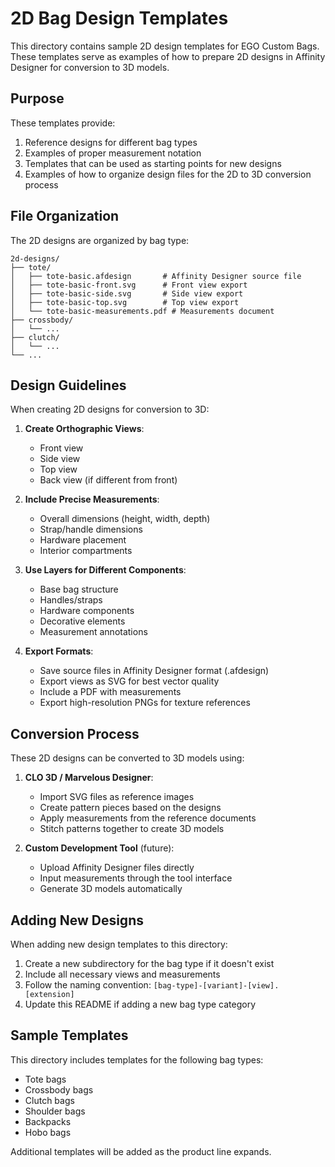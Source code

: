 # 2D Bag Design Templates

This directory contains sample 2D design templates for EGO Custom Bags. These templates serve as examples of how to prepare 2D designs in Affinity Designer for conversion to 3D models.

## Purpose

These templates provide:
1. Reference designs for different bag types
2. Examples of proper measurement notation
3. Templates that can be used as starting points for new designs
4. Examples of how to organize design files for the 2D to 3D conversion process

## File Organization

The 2D designs are organized by bag type:

```
2d-designs/
├── tote/
│   ├── tote-basic.afdesign       # Affinity Designer source file
│   ├── tote-basic-front.svg      # Front view export
│   ├── tote-basic-side.svg       # Side view export
│   ├── tote-basic-top.svg        # Top view export
│   └── tote-basic-measurements.pdf # Measurements document
├── crossbody/
│   └── ...
├── clutch/
│   └── ...
└── ...
```

## Design Guidelines

When creating 2D designs for conversion to 3D:

1. **Create Orthographic Views**:
   - Front view
   - Side view
   - Top view
   - Back view (if different from front)

2. **Include Precise Measurements**:
   - Overall dimensions (height, width, depth)
   - Strap/handle dimensions
   - Hardware placement
   - Interior compartments

3. **Use Layers for Different Components**:
   - Base bag structure
   - Handles/straps
   - Hardware components
   - Decorative elements
   - Measurement annotations

4. **Export Formats**:
   - Save source files in Affinity Designer format (.afdesign)
   - Export views as SVG for best vector quality
   - Include a PDF with measurements
   - Export high-resolution PNGs for texture references

## Conversion Process

These 2D designs can be converted to 3D models using:

1. **CLO 3D / Marvelous Designer**:
   - Import SVG files as reference images
   - Create pattern pieces based on the designs
   - Apply measurements from the reference documents
   - Stitch patterns together to create 3D models

2. **Custom Development Tool** (future):
   - Upload Affinity Designer files directly
   - Input measurements through the tool interface
   - Generate 3D models automatically

## Adding New Designs

When adding new design templates to this directory:

1. Create a new subdirectory for the bag type if it doesn't exist
2. Include all necessary views and measurements
3. Follow the naming convention: `[bag-type]-[variant]-[view].[extension]`
4. Update this README if adding a new bag type category

## Sample Templates

This directory includes templates for the following bag types:

- Tote bags
- Crossbody bags
- Clutch bags
- Shoulder bags
- Backpacks
- Hobo bags

Additional templates will be added as the product line expands.
